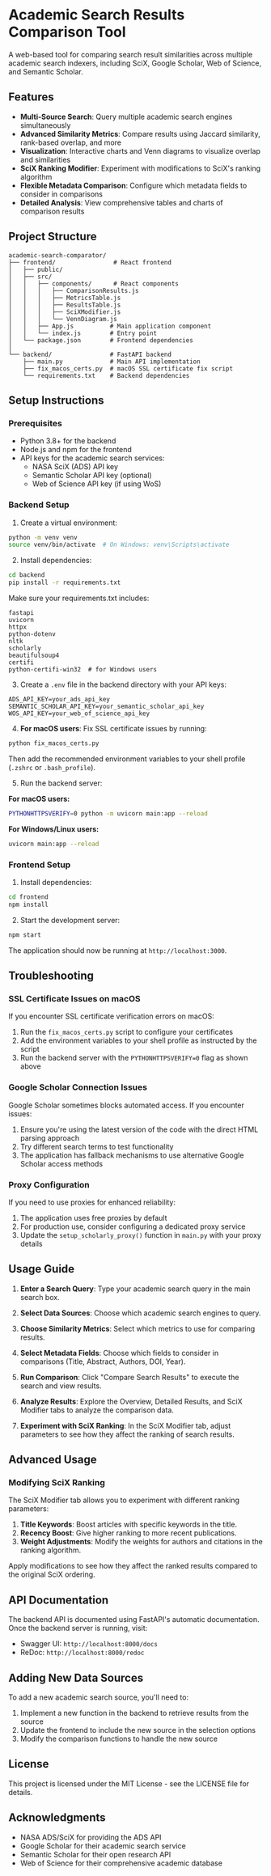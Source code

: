 # Academic Search Results Comparison Tool

A web-based tool for comparing search result similarities across multiple academic search indexers, including SciX, Google Scholar, Web of Science, and Semantic Scholar.

## Features

- **Multi-Source Search**: Query multiple academic search engines simultaneously
- **Advanced Similarity Metrics**: Compare results using Jaccard similarity, rank-based overlap, and more
- **Visualization**: Interactive charts and Venn diagrams to visualize overlap and similarities
- **SciX Ranking Modifier**: Experiment with modifications to SciX's ranking algorithm
- **Flexible Metadata Comparison**: Configure which metadata fields to consider in comparisons
- **Detailed Analysis**: View comprehensive tables and charts of comparison results

## Project Structure

```
academic-search-comparator/
├── frontend/                # React frontend
│   ├── public/
│   ├── src/
│   │   ├── components/      # React components
│   │   │   ├── ComparisonResults.js
│   │   │   ├── MetricsTable.js
│   │   │   ├── ResultsTable.js
│   │   │   ├── SciXModifier.js
│   │   │   └── VennDiagram.js
│   │   ├── App.js          # Main application component
│   │   └── index.js        # Entry point
│   └── package.json        # Frontend dependencies
│
└── backend/                # FastAPI backend
    ├── main.py             # Main API implementation
    ├── fix_macos_certs.py  # macOS SSL certificate fix script
    └── requirements.txt    # Backend dependencies
```

## Setup Instructions

### Prerequisites

- Python 3.8+ for the backend
- Node.js and npm for the frontend
- API keys for the academic search services:
  - NASA SciX (ADS) API key
  - Semantic Scholar API key (optional)
  - Web of Science API key (if using WoS)

### Backend Setup

1. Create a virtual environment:

```bash
python -m venv venv
source venv/bin/activate  # On Windows: venv\Scripts\activate
```

2. Install dependencies:

```bash
cd backend
pip install -r requirements.txt
```

Make sure your requirements.txt includes:
```
fastapi
uvicorn
httpx
python-dotenv
nltk
scholarly
beautifulsoup4
certifi
python-certifi-win32  # for Windows users
```

3. Create a `.env` file in the backend directory with your API keys:

```
ADS_API_KEY=your_ads_api_key
SEMANTIC_SCHOLAR_API_KEY=your_semantic_scholar_api_key
WOS_API_KEY=your_web_of_science_api_key
```

4. **For macOS users**: Fix SSL certificate issues by running:

```bash
python fix_macos_certs.py
```

Then add the recommended environment variables to your shell profile (`.zshrc` or `.bash_profile`).

5. Run the backend server:

**For macOS users:**
```bash
PYTHONHTTPSVERIFY=0 python -m uvicorn main:app --reload
```

**For Windows/Linux users:**
```bash
uvicorn main:app --reload
```

### Frontend Setup

1. Install dependencies:

```bash
cd frontend
npm install
```

2. Start the development server:

```bash
npm start
```

The application should now be running at `http://localhost:3000`.

## Troubleshooting

### SSL Certificate Issues on macOS
If you encounter SSL certificate verification errors on macOS:

1. Run the `fix_macos_certs.py` script to configure your certificates
2. Add the environment variables to your shell profile as instructed by the script
3. Run the backend server with the `PYTHONHTTPSVERIFY=0` flag as shown above

### Google Scholar Connection Issues
Google Scholar sometimes blocks automated access. If you encounter issues:

1. Ensure you're using the latest version of the code with the direct HTML parsing approach
2. Try different search terms to test functionality
3. The application has fallback mechanisms to use alternative Google Scholar access methods

### Proxy Configuration
If you need to use proxies for enhanced reliability:

1. The application uses free proxies by default
2. For production use, consider configuring a dedicated proxy service
3. Update the `setup_scholarly_proxy()` function in `main.py` with your proxy details

## Usage Guide

1. **Enter a Search Query**: Type your academic search query in the main search box.

2. **Select Data Sources**: Choose which academic search engines to query.

3. **Choose Similarity Metrics**: Select which metrics to use for comparing results.

4. **Select Metadata Fields**: Choose which fields to consider in comparisons (Title, Abstract, Authors, DOI, Year).

5. **Run Comparison**: Click "Compare Search Results" to execute the search and view results.

6. **Analyze Results**: Explore the Overview, Detailed Results, and SciX Modifier tabs to analyze the comparison data.

7. **Experiment with SciX Ranking**: In the SciX Modifier tab, adjust parameters to see how they affect the ranking of search results.

## Advanced Usage

### Modifying SciX Ranking

The SciX Modifier tab allows you to experiment with different ranking parameters:

1. **Title Keywords**: Boost articles with specific keywords in the title.
2. **Recency Boost**: Give higher ranking to more recent publications.
3. **Weight Adjustments**: Modify the weights for authors and citations in the ranking algorithm.

Apply modifications to see how they affect the ranked results compared to the original SciX ordering.

## API Documentation

The backend API is documented using FastAPI's automatic documentation. Once the backend server is running, visit:

- Swagger UI: `http://localhost:8000/docs`
- ReDoc: `http://localhost:8000/redoc`

## Adding New Data Sources

To add a new academic search source, you'll need to:

1. Implement a new function in the backend to retrieve results from the source
2. Update the frontend to include the new source in the selection options
3. Modify the comparison functions to handle the new source

## License

This project is licensed under the MIT License - see the LICENSE file for details.

## Acknowledgments

- NASA ADS/SciX for providing the ADS API
- Google Scholar for their academic search service
- Semantic Scholar for their open research API
- Web of Science for their comprehensive academic database
